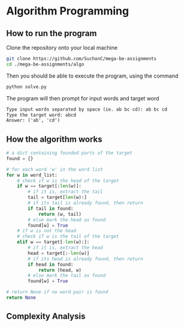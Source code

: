 # Algorithm Programming

## How to run the program

Clone the repository onto your local machine

```sh
git clone https://github.com/SuchonC/mega-be-assignments
cd ./mega-be-assignments/algo
```

Then you should be able to execute the program, using the command

```sh
python solve.py
```

The program will then prompt for input words and target word

```txt
Type input words separated by space (ie. ab bc cd): ab bc cd
Type the target word: abcd
Answer: ('ab', 'cd')
```

## How the algorithm works

```python
# a dict containing founded parts of the target
found = {}

# for each word 'w' in the word list
for w in word_list:
    # check if w is the head of the target
    if w == target[:len(w)]:
        # if it is, extract the tail
        tail = target[len(w):]
        # if its tail is already found, then return
        if tail in found:
            return (w, tail)
        # else mark the head as found
        found[w] = True
    # if w is not the head
    # check if w is the tail of the target
    elif w == target[-len(w):]:
        # if it is, extract the head
        head = target[:-len(w)]
        # if its head is already found, then return
        if head in found:
            return (head, w)
        # else mark the tail as found
        found[w] = True

# return None if no word pair is found
return None
```

## Complexity Analysis